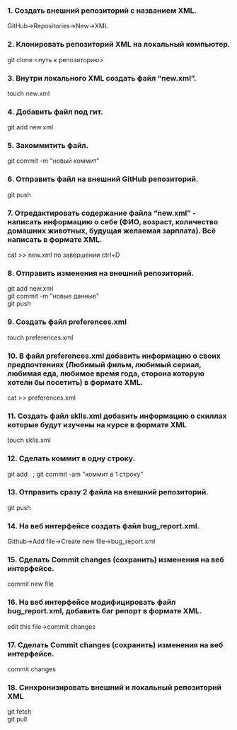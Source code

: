 ### 1. Создать внешний репозиторий c названием XML.</br>
 GitHub->Repositories->New->XML</br>
### 2. Клонировать репозиторий XML на локальный компьютер.</br>
git clone <путь к репозиторию></br>
### 3. Внутри локального XML создать файл “new.xml”.</br>
touch new.xml</br>
### 4. Добавить файл под гит.</br>
git add new.xml</br>
### 5. Закоммитить файл.</br>
git commit -m "новый коммит"</br>
### 6. Отправить файл на внешний GitHub репозиторий.</br>
git push</br>
### 7. Отредактировать содержание файла “new.xml” - написать информацию о себе (ФИО, возраст, количество домашних животных, будущая желаемая зарплата). Всё написать в   формате XML.</br>
cat >> new.xml  по завершении ctrl+D</br>
### 8. Отправить изменения на внешний репозиторий.</br>
git add new.xml</br>
git commit -m "новые данные"</br> 
git push</br>
### 9. Создать файл preferences.xml</br>
touch preferences.xml</br>
### 10. В файл preferences.xml добавить информацию о своих предпочтениях (Любимый фильм, любимый сериал, любимая еда, любимое время года, сторона которую хотели бы посетить) в формате XML.</br>
cat >> preferences.xml</br>
### 11. Создать файл sklls.xml добавить информацию о скиллах которые будут изучены на курсе в формате XML</br>
touch sklls.xml</br>
### 12. Сделать коммит в одну строку.</br>
git add . ; git commit -am "коммит в 1 строку"</br>
### 13. Отправить сразу 2 файла на внешний репозиторий.</br>
git push</br>
### 14. На веб интерфейсе создать файл bug_report.xml.</br>
Github->Add file->Create new file->bug_report.xml</br>
### 15. Сделать Commit changes (сохранить) изменения на веб интерфейсе.</br>
commit new file</br>
### 16. На веб интерфейсе модифицировать файл bug_report.xml, добавить баг репорт в формате XML.</br>
edit this file->commit changes</br>
### 17. Сделать Commit changes (сохранить) изменения на веб интерфейсе.</br>
commit changes</br>
### 18. Синхронизировать внешний и локальный репозиторий XML</br>
git fetch</br>
git pull
